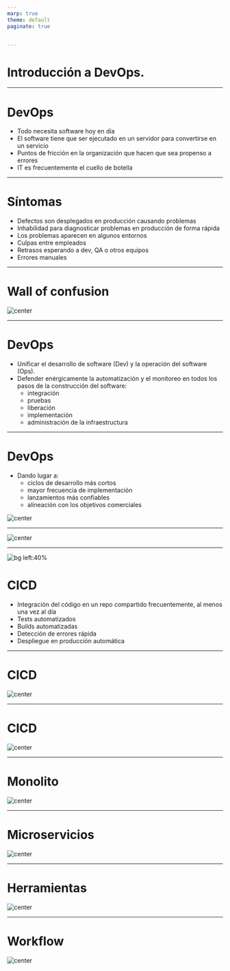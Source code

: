 ```yaml
---
marp: true
theme: default
paginate: true


---
```

# Introducción a DevOps.

<style>
img[alt~="center"] {
  display: block;
  margin: 0 auto;
}
</style>


---

# DevOps
- Todo necesita software hoy en día
- El software tiene que ser ejecutado en un servidor para convertirse en un servicio
- Puntos de fricción en la organización que hacen que sea propenso a errores
- IT es frecuentemente el cuello de botella

---
# Síntomas
- Defectos son desplegados en producción causando problemas
- Inhabilidad para diagnosticar problemas en producción de forma rápida
- Los problemas aparecen en algunos entornos
- Culpas entre empleados
- Retrasos esperando a dev, QA o otros equipos
- Errores manuales

---
# Wall of confusion

![center](imgs/teory/1.png)

---
# DevOps

- Unificar el desarrollo de software (Dev) y la operación del software (Ops).
- Defender enérgicamente la automatización y el monitoreo en todos los pasos de la construcción del software: 
    - integración 
    - pruebas
    - liberación 
    - implementación 
    - administración de la infraestructura

---
# DevOps

- Dando lugar a:
    - ciclos de desarrollo más cortos
    - mayor frecuencia de implementación
    - lanzamientos más confiables
    - alineación con los objetivos comerciales

![center](imgs/teory/2.png)

---

![center](imgs/teory/3.png)

---

![bg left:40%](imgs/teory/4.png)

# CICD
- Integración del código en un repo compartido frecuentemente, al menos una vez al día
- Tests automatizados
- Builds automatizadas
- Detección de errores rápida
- Despliegue en producción automática

---
# CICD
![center](imgs/teory/5.png)

---
# CICD
![center](imgs/teory/6.png)

---
# Monolito
![center](imgs/teory/9.png)

---
# Microservicios
![center](imgs/teory/10.png)

---
# Herramientas
![center](imgs/teory/11.png)

---
# Workflow
![center](imgs/teory/13.png)
